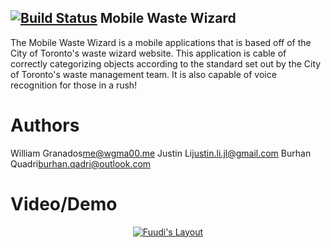 [![Build Status](https://travis-ci.org/wgma00/mobile-waste-wizard.svg?branch=master)](https://travis-ci.org/wgma00/mobile-waste-wizard)
Mobile Waste Wizard
-------------------
The Mobile Waste Wizard is a mobile applications that is based off of the City of Toronto's waste wizard website. This application is cable of correctly categorizing objects according to the standard set out by the City of Toronto's waste management team. It is also capable of voice recognition for those in a rush!

Authors
===
William Granados<me@wgma00.me>
Justin Li<justin.li.jl@gmail.com>
Burhan Quadri<burhan.qadri@outlook.com>

Video/Demo
===========

<p align="center">
  <a href="http://www.youtube.com/watch?v=EJLXUMOmKfY">
  <img src="http://img.youtube.com/vi/EJLXUMOmKfY/0.jpg" alt="Fuudi's Layout"/>
</p>


